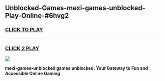 
## Unblocked-Games-mexi-games-unblocked-Play-Online-#6hvg2
<h3>
<a href="https://premium.freeplayer.one?title=mexi-games-unblocked&ref=27F">CLICK TO PLAY</a></h3>
<hr>

<h3>
<a href="https://premium.freeplayer.one?title=mexi-games-unblocked&ref=27F">CLICK 2 PLAY</a>
  
</h3>

<a href="https://premium.freeplayer.one?title=mexi-games-unblocked&ref=27F"><img src="https://clearcache.store/games.png"></a>


**mexi-games-unblocked games unblocked: Your Gateway to Fun and Accessible Online Gaming**
